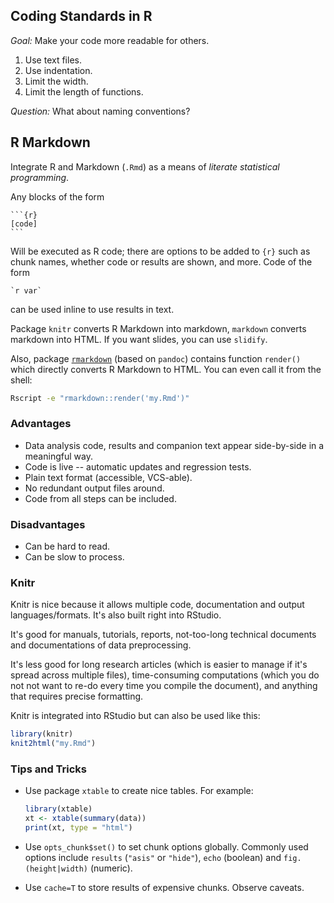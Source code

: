 ## Coding Standards in R

*Goal:* Make your code more readable for others.

 1. Use text files.
 2. Use indentation.
 3. Limit the width.
 4. Limit the length of functions.
 
*Question:* What about naming conventions?



## R Markdown

Integrate R and Markdown (`.Rmd`) as a means of *literate statistical programming*.

Any blocks of the form

    ```{r}
    [code]
    ```
    
Will be executed as R code; there are options to be added to `{r}` such 
as chunk names, whether code or results are shown, and more.
Code of the form 

    `r var` 
    
can be used inline to use results in text.

Package `knitr` converts R Markdown into markdown, 
`markdown` converts markdown into HTML.
If you want slides, you can use `slidify`.

Also, package [`rmarkdown`](https://github.com/rstudio/rmarkdown) 
(based on `pandoc`) contains function `render()` which directly converts 
R Markdown to HTML. You can even call it from the shell:

```bash
Rscript -e "rmarkdown::render('my.Rmd')"
```

### Advantages

 * Data analysis code, results and companion text appear side-by-side in a 
    meaningful way.
 * Code is live -- automatic updates and regression tests.
 * Plain text format (accessible, VCS-able).
 * No redundant output files around.
 * Code from all steps can be included.
 
 
### Disadvantages

 * Can be hard to read.
 * Can be slow to process.
 
 
### Knitr

Knitr is nice because it allows multiple code, documentation and output 
languages/formats. It's also built right into RStudio.

It's good for manuals, tutorials, reports, not-too-long technical documents
and documentations of data preprocessing.

It's less good for long research articles (which is easier to manage if it's
spread across multiple files),
time-consuming computations (which you do not not want to re-do every time
you compile the document),
and anything that requires precise formatting.

Knitr is integrated into RStudio but can also be used like this:

```R
library(knitr)
knit2html("my.Rmd")
```

### Tips and Tricks

 * Use package `xtable` to create nice tables. For example:
 
    ```R
    library(xtable)
    xt <- xtable(summary(data))
    print(xt, type = "html")
    ```
    
 * Use `opts_chunk$set()` to set chunk options globally. Commonly used options
    include `results` (`"asis"` or `"hide"`), `echo` (boolean) and 
    `fig.(height|width)` (numeric).
    
 * Use `cache=T` to store results of expensive chunks. Observe caveats.
